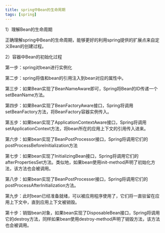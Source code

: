 ```yaml
---
title: spring中Bean的生命周期
tags: [spring]
---
```


1）理解Bean的生命周期

正确理解spring中Bean的生命周期，能够更好的利用spring提供的扩展点来自定义Bean的创建过程。

2）容器中Bean的初始化过程

第一步：spring对bean进行实例化

第二步：spring将值和bean的引用注入到bean对应的属性中。

第三步：如果Bean实现了BeanNameAware即可，Spring将Bean的ID传递一个setBeanName方法。

第四步：如果Bean实现了BeanFactoryAware接口，Spring将调用setBeanFactory方法，将BeanFactory容器实例传入。

第五步：如果bean实现了ApplicationContextAware接口，Spring将调用setApplicationContext方法，将bean所在的应用上下文的引用传入进来。

第六步：如果bean实现了BeanPostProcessor接口，Spring将调用它们的postProcessBeforeInitialization方法

第七步：如果bean实现了InitializingBean接口，Spring将调用它们的afterPropertiesSet方法。类似地，如果bean使用init-method声明了初始化方法，该方法也会被调用。

第八步：如果bean实现了BeanPostProcesser接口，Spring将调用它们的postProcessAfterInitialization方法。

第九步：此时bean已经准备就绪，可以被应用程序使用了，它们将一直驻留在应用上下文中，直到应用上下文被销毁。

第十步：销毁bean对象，如果bean实现了DisposableBean接口，Spring将调用它的destroy方法，同样如果bean使用destroy-method声明了销毁方法，该方法也会被调用。
